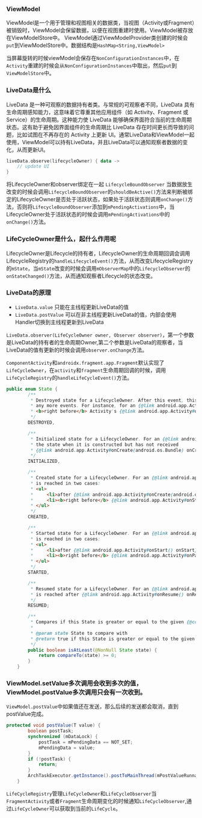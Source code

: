 ### ViewModel

ViewModel是一个用于管理和视图相关的数据类，当视图（Activity或Fragment）被销毁时，ViewModel会保留数据，以便在视图重建时使用。ViewModel被存放在ViewModelStore中。
ViewModel通过ViewModelProvider类创建的时候会`put`到ViewModelStore中。数据结构是`HashMap<String,ViewModel>`

当屏幕旋转的时候viewModel会保存在`NonConfigurationInstances`中，在`Activity`重建的时候会从`NonConfigurationInstances`中取出，然后`put`到`ViewModelStore`中。


### LiveData是什么

LiveData 是一种可观察的数据持有者类。与常规的可观察者不同，LiveData 具有生命周期感知能力，这意味着它尊重其他应用组件（如 Activity、Fragment 或 Service）的生命周期。这种能力使 LiveData 能够确保界面符合当前的生命周期状态。这有助于避免因界面组件的生命周期比 LiveData 存在时间更长而导致的问题，比如试图在不再存在的 Activity 上更新 UI。通常LiveData和ViewModel一起使用，ViewModel可以持有LiveData，并且LiveData可以通知观察者数据的变化，从而更新UI。

```kotlin
liveData.observe(lifecycleOwner) { data ->
    // update UI
}
```
将LifecycleOwner和observer绑定在一起 `LifecycleBoundObserver`
当数据放生改变的时候会调用`LifecycleBoundObserver`的`shouldBeActive()`方法来判断被绑定的LifecycleOwner是否处于活跃状态，如果处于活跃状态则调用`onChange()`方法，否则将`LifecycleBoundObserver`添加到`mPendingActivations`中，当LifecycleOwner处于活跃状态的时候会调用`mPendingActivations`中的`onChange()`方法。

### LifeCycleOwner是什么，起什么作用呢

LifecycleOwner是Lifecycle的持有者，LifecycleOwner的生命周期回调会调用LifecycleRegistry的`handleLifecycleEvent()`方法，从而改变LifecycleRegistry的`mState`，当`mState`改变的时候会调用`mObserverMap`中的`LifecycleObserver`的`onStateChanged()`方法，从而通知观察者Lifecycle的状态改变。

### LiveData的原理

- `LiveData.value` 只能在主线程更新LiveData的值
- `LiveData.postValue` 可以在非主线程更新LiveData的值，内部会使用Handler切换到主线程更新到LiveData

`LiveData.observer(LifeCycleOwner owner, Observer observer)`，第一个参数是LiveData的持有者的生命周期Owner,第二个参数是LiveData的观察者，当LiveData的值有更新的时候会调用`observer.onChange`方法。

`ComponentActivity`和`androidx.fragment.app.Fragment`默认实现了`LifeCycleOwner`，在`activity`和`fragment`生命周期回调的时候，调用`LifeCycleRegistry`的`handleLifeCycleEvent()`方法。

```java
public enum State {
        /**
         * Destroyed state for a LifecycleOwner. After this event, this Lifecycle will not dispatch
         * any more events. For instance, for an {@link android.app.Activity}, this state is reached
         * <b>right before</b> Activity's {@link android.app.Activity#onDestroy() onDestroy} call.
         */
        DESTROYED,

        /**
         * Initialized state for a LifecycleOwner. For an {@link android.app.Activity}, this is
         * the state when it is constructed but has not received
         * {@link android.app.Activity#onCreate(android.os.Bundle) onCreate} yet.
         */
        INITIALIZED,

        /**
         * Created state for a LifecycleOwner. For an {@link android.app.Activity}, this state
         * is reached in two cases:
         * <ul>
         *     <li>after {@link android.app.Activity#onCreate(android.os.Bundle) onCreate} call;
         *     <li><b>right before</b> {@link android.app.Activity#onStop() onStop} call.
         * </ul>
         */
        CREATED,

        /**
         * Started state for a LifecycleOwner. For an {@link android.app.Activity}, this state
         * is reached in two cases:
         * <ul>
         *     <li>after {@link android.app.Activity#onStart() onStart} call;
         *     <li><b>right before</b> {@link android.app.Activity#onPause() onPause} call.
         * </ul>
         */
        STARTED,

        /**
         * Resumed state for a LifecycleOwner. For an {@link android.app.Activity}, this state
         * is reached after {@link android.app.Activity#onResume() onResume} is called.
         */
        RESUMED;

        /**
         * Compares if this State is greater or equal to the given {@code state}.
         *
         * @param state State to compare with
         * @return true if this State is greater or equal to the given {@code state}
         */
        public boolean isAtLeast(@NonNull State state) {
            return compareTo(state) >= 0;
        }
    }
```

### ViewModel.setValue多次调用会收到多次的值，ViewModel.postValue多次调用只会有一次收到。

`ViewModel.postValue`中如果值还在发送，那么后续的发送都会取消，直到postValue完成。

```java
protected void postValue(T value) {
        boolean postTask;
        synchronized (mDataLock) {
            postTask = mPendingData == NOT_SET;
            mPendingData = value;
        }
        if (!postTask) {
            return;
        }
        ArchTaskExecutor.getInstance().postToMainThread(mPostValueRunnable);
    }
```

`LifeCycleRegistry`管理`LifeCycleOwner`和`LifeCycleObserver`当`FragmentActivity`或者`Fragment`生命周期变化的时候通知`LifeCycleObserver`,通过`LifeCycleOwner`可以获取到当前的`LifeCycle`。
